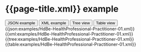 # {{page-title.xml}} example

<div>
  <div class="tab">
     <button class="tablinks active" onclick="openTab(event, 'JSON example')">JSON example</button>
     <button class="tablinks" onclick="openTab(event, 'XML example')">XML example</button>
     <button class="tablinks" onclick="openTab(event, 'Tree view')">Tree view</button>
     <button class="tablinks" onclick="openTab(event, 'Table view')">Table view</button>   
  </div>

  <div id="JSON example" class="tabcontent" style="display:block">
      {{json:examples/HdBe-HealthProfessional-Practitioner-01.xml}}
  </div>
  <div id="XML example" class="tabcontent">
      {{xml:examples/HdBe-HealthProfessional-Practitioner-01.xml}}
  </div>
  <div id="Tree view" class="tabcontent">
      {{tree:examples/HdBe-HealthProfessional-Practitioner-01.xml}}
  </div>
  <div id="Table view" class="tabcontent">
      {{table:examples/HdBe-HealthProfessional-Practitioner-01.xml}}
  </div>

</div>
